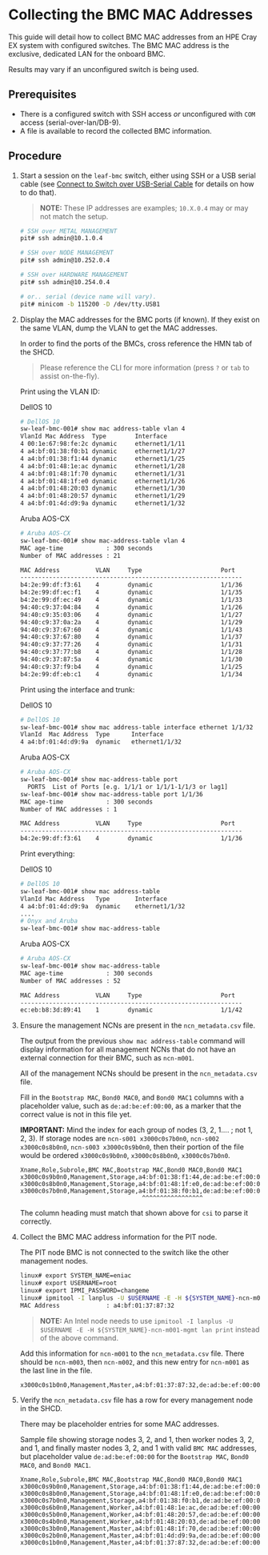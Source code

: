 # Collecting the BMC MAC Addresses

This guide will detail how to collect BMC MAC addresses from an HPE Cray EX system with configured switches.
The BMC MAC address is the exclusive, dedicated LAN for the onboard BMC.

Results may vary if an unconfigured switch is being used.

## Prerequisites

* There is a configured switch with SSH access _or_ unconfigured with `COM` access (serial-over-lan/DB-9).
* A file is available to record the collected BMC information.

## Procedure

1. Start a session on the `leaf-bmc` switch, either using SSH or a USB serial cable (see [Connect to Switch over USB-Serial Cable](connect_to_switch_over_usb_serial_cable.md) for details on how to do that).

    > **NOTE:** These IP addresses are examples; `10.X.0.4` may or may not match the setup.

    ```bash
    # SSH over METAL MANAGEMENT
    pit# ssh admin@10.1.0.4

    # SSH over NODE MANAGEMENT
    pit# ssh admin@10.252.0.4

    # SSH over HARDWARE MANAGEMENT
    pit# ssh admin@10.254.0.4

    # or.. serial (device name will vary).
    pit# minicom -b 115200 -D /dev/tty.USB1
    ```

1. Display the MAC addresses for the BMC ports (if known). If they exist on the same VLAN, dump the VLAN to get the MAC addresses.

    In order to find the ports of the BMCs, cross reference the HMN tab of the SHCD.

    > Please reference the CLI for more information (press `?` or `tab` to assist on-the-fly).

    Print using the VLAN ID:

    DellOS 10

    ```bash
    # DellOS 10
    sw-leaf-bmc-001# show mac address-table vlan 4
    VlanId Mac Address  Type        Interface
    4 00:1e:67:98:fe:2c dynamic     ethernet1/1/11
    4 a4:bf:01:38:f0:b1 dynamic     ethernet1/1/27
    4 a4:bf:01:38:f1:44 dynamic     ethernet1/1/25
    4 a4:bf:01:48:1e:ac dynamic     ethernet1/1/28
    4 a4:bf:01:48:1f:70 dynamic     ethernet1/1/31
    4 a4:bf:01:48:1f:e0 dynamic     ethernet1/1/26
    4 a4:bf:01:48:20:03 dynamic     ethernet1/1/30
    4 a4:bf:01:48:20:57 dynamic     ethernet1/1/29
    4 a4:bf:01:4d:d9:9a dynamic     ethernet1/1/32
    ```

    Aruba AOS-CX

    ```bash
    # Aruba AOS-CX
    sw-leaf-bmc-001# show mac-address-table vlan 4
    MAC age-time            : 300 seconds
    Number of MAC addresses : 21

    MAC Address          VLAN     Type                      Port
    --------------------------------------------------------------
    b4:2e:99:df:f3:61    4        dynamic                   1/1/36
    b4:2e:99:df:ec:f1    4        dynamic                   1/1/35
    b4:2e:99:df:ec:49    4        dynamic                   1/1/33
    94:40:c9:37:04:84    4        dynamic                   1/1/26
    94:40:c9:35:03:06    4        dynamic                   1/1/27
    94:40:c9:37:0a:2a    4        dynamic                   1/1/29
    94:40:c9:37:67:60    4        dynamic                   1/1/43
    94:40:c9:37:67:80    4        dynamic                   1/1/37
    94:40:c9:37:77:26    4        dynamic                   1/1/31
    94:40:c9:37:77:b8    4        dynamic                   1/1/28
    94:40:c9:37:87:5a    4        dynamic                   1/1/30
    94:40:c9:37:f9:b4    4        dynamic                   1/1/25
    b4:2e:99:df:eb:c1    4        dynamic                   1/1/34
    ```

    Print using the interface and trunk:

    DellOS 10

    ```bash
    # DellOS 10
    sw-leaf-bmc-001# show mac address-table interface ethernet 1/1/32
    VlanId  Mac Address  Type      Interface
    4 a4:bf:01:4d:d9:9a  dynamic   ethernet1/1/32
    ```

    Aruba AOS-CX

    ```bash
    # Aruba AOS-CX
    sw-leaf-bmc-001# show mac-address-table port
      PORTS  List of Ports [e.g. 1/1/1 or 1/1/1-1/1/3 or lag1]
    sw-leaf-bmc-001# show mac-address-table port 1/1/36
    MAC age-time            : 300 seconds
    Number of MAC addresses : 1

    MAC Address          VLAN     Type                      Port
    --------------------------------------------------------------
    b4:2e:99:df:f3:61    4        dynamic                   1/1/36
    ```

    Print everything:

    DellOS 10

    ```bash
    # DellOS 10
    sw-leaf-bmc-001# show mac address-table
    VlanId Mac Address   Type       Interface
    4 a4:bf:01:4d:d9:9a  dynamic    ethernet1/1/32
    ....
    # Onyx and Aruba
    sw-leaf-bmc-001# show mac-address-table
    ```

    Aruba AOS-CX

    ```bash
    # Aruba AOS-CX
    sw-leaf-bmc-001# show mac-address-table
    MAC age-time            : 300 seconds
    Number of MAC addresses : 52

    MAC Address          VLAN     Type                      Port
    --------------------------------------------------------------
    ec:eb:b8:3d:89:41    1        dynamic                   1/1/42
    ```

1. Ensure the management NCNs are present in the `ncn_metadata.csv` file.

   The output from the previous `show mac address-table` command will display information for all management NCNs that do not have an external connection for their BMC, such as `ncn-m001`.

   All of the management NCNs should be present in the `ncn_metadata.csv` file.

   Fill in the `Bootstrap MAC`, `Bond0 MAC0`, and `Bond0 MAC1` columns with a placeholder value, such as `de:ad:be:ef:00:00`,
   as a marker that the correct value is not in this file yet.

   **IMPORTANT:** Mind the index for each group of nodes (3, 2, 1.... ; not 1, 2, 3). If storage nodes are `ncn-s001 x3000c0s7b0n0`, `ncn-s002 x3000c0s8b0n0`, `ncn-s003 x3000c0s9b0n0`, then their portion of the file would be ordered `x3000c0s9b0n0`, `x3000c0s8b0n0`, `x3000c0s7b0n0`.

   ```text
   Xname,Role,Subrole,BMC MAC,Bootstrap MAC,Bond0 MAC0,Bond0 MAC1
   x3000c0s9b0n0,Management,Storage,a4:bf:01:38:f1:44,de:ad:be:ef:00:00,de:ad:be:ef:00:00,de:ad:be:ef:00:00
   x3000c0s8b0n0,Management,Storage,a4:bf:01:48:1f:e0,de:ad:be:ef:00:00,de:ad:be:ef:00:00,de:ad:be:ef:00:00
   x3000c0s7b0n0,Management,Storage,a4:bf:01:38:f0:b1,de:ad:be:ef:00:00,de:ad:be:ef:00:00,de:ad:be:ef:00:00
                                     ^^^^^^^^^^^^^^^^^
   ```

   The column heading must match that shown above for `csi` to parse it correctly.

1. Collect the BMC MAC address information for the PIT node.

   The PIT node BMC is not connected to the switch like the other management nodes.

   ```bash
   linux# export SYSTEM_NAME=eniac
   linux# export USERNAME=root
   linux# export IPMI_PASSWORD=changeme
   linux# ipmitool -I lanplus -U $USERNAME -E -H ${SYSTEM_NAME}-ncn-m001-mgmt lan print | grep "MAC Address"
   MAC Address             : a4:bf:01:37:87:32
   ```

   > **NOTE:** An Intel node needs to use `ipmitool -I lanplus -U $USERNAME -E -H ${SYSTEM_NAME}-ncn-m001-mgmt lan print` instead of the above command.

   Add this information for `ncn-m001` to the `ncn_metadata.csv` file. There should be `ncn-m003`, then `ncn-m002`, and this new entry for `ncn-m001` as the last line in the file.

   ```text
   x3000c0s1b0n0,Management,Master,a4:bf:01:37:87:32,de:ad:be:ef:00:00,de:ad:be:ef:00:00,de:ad:be:ef:00:00
   ```

1. Verify the `ncn_metadata.csv` file has a row for every management node in the SHCD.

   There may be placeholder entries for some MAC addresses.

   Sample file showing storage nodes 3, 2, and 1, then worker nodes 3, 2, and 1, and finally master nodes 3, 2, and 1 with valid `BMC MAC`
  addresses, but placeholder value `de:ad:be:ef:00:00` for the `Bootstrap MAC`, `Bond0 MAC0`, and `Bond0 MAC1`.

   ```text
   Xname,Role,Subrole,BMC MAC,Bootstrap MAC,Bond0 MAC0,Bond0 MAC1
   x3000c0s9b0n0,Management,Storage,a4:bf:01:38:f1:44,de:ad:be:ef:00:00,de:ad:be:ef:00:00,de:ad:be:ef:00:00
   x3000c0s8b0n0,Management,Storage,a4:bf:01:48:1f:e0,de:ad:be:ef:00:00,de:ad:be:ef:00:00,de:ad:be:ef:00:00
   x3000c0s7b0n0,Management,Storage,a4:bf:01:38:f0:b1,de:ad:be:ef:00:00,de:ad:be:ef:00:00,de:ad:be:ef:00:00
   x3000c0s6b0n0,Management,Worker,a4:bf:01:48:1e:ac,de:ad:be:ef:00:00,de:ad:be:ef:00:00,de:ad:be:ef:00:00
   x3000c0s5b0n0,Management,Worker,a4:bf:01:48:20:57,de:ad:be:ef:00:00,de:ad:be:ef:00:00,de:ad:be:ef:00:00
   x3000c0s4b0n0,Management,Worker,a4:bf:01:48:20:03,de:ad:be:ef:00:00,de:ad:be:ef:00:00,de:ad:be:ef:00:00
   x3000c0s3b0n0,Management,Master,a4:bf:01:48:1f:70,de:ad:be:ef:00:00,de:ad:be:ef:00:00,de:ad:be:ef:00:00
   x3000c0s2b0n0,Management,Master,a4:bf:01:4d:d9:9a,de:ad:be:ef:00:00,de:ad:be:ef:00:00,de:ad:be:ef:00:00
   x3000c0s1b0n0,Management,Master,a4:bf:01:37:87:32,de:ad:be:ef:00:00,de:ad:be:ef:00:00,de:ad:be:ef:00:00
   ```
